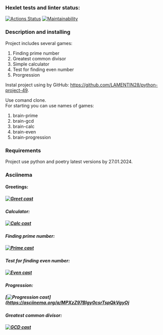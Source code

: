 ### Hexlet tests and linter status:
[![Actions Status](https://github.com/LAMENTIN28/python-project-49/actions/workflows/hexlet-check.yml/badge.svg)](https://github.com/LAMENTIN28/python-project-49/actio>)
[![Maintainability](https://api.codeclimate.com/v1/badges/31d7fa3907903390103d/maintainability)](https://codeclimate.com/github/LAMENTIN28/python-project-49/maintainability)

### Description and installing
Project includes several games:
1. Finding prime number
2. Greatest common divisor
3. Simple calculator
4. Test for finding even number
5. Prorgression  

Instal project using by GitHub: https://github.com/LAMENTIN28/python-project-49.  
 
Use comand clone.  
For starting you can use names of games:
1. brain-prime
2. brain-gcd
3. brain-calc
4. brain-even
5. brain-progression

### Requirements
Project use python and poetry latest versions by 27.01.2024.

### Asciinema
#### **Greetings:**
##### [![Greet cast](https://asciinema.org/a/AsypkHADsSJ9HC5dcQnaPpfot.svg)](https://asciinema.org/a/AsypkHADsSJ9HC5dcQnaPpfot)

#### *Calculator:*
##### [![Calc cast](https://asciinema.org/a/0FxC9WQdk4kuEIzngPdQeomEI.svg)](https://asciinema.org/a/0FxC9WQdk4kuEIzngPdQeomEI)

#### *Finding prime number:* 
##### [![Prime cast](https://asciinema.org/a/dBV5WiuCXgrKTsfVJIdEs1o1y.svg)](https://asciinema.org/a/dBV5WiuCXgrKTsfVJIdEs1o1y) 

#### *Test for finding even number:* 
##### [![Even cast](https://asciinema.org/a/ERn9W0Dn84p8805WINp22THVL.svg)](https://asciinema.org/a/ERn9W0Dn84p8805WINp22THVL)

#### *Progression:* 
##### [![Progression cast](https://asciinema.org/a/MPXzZ97Blgy0csrTspQkVgyOj.svg)](https://asciinema.org/a/MPXzZ97Blgy0csrTspQkVgyOj

#### *Greatest common divisor:* 
##### [![GCD cast](https://asciinema.org/a/1wnOu9jE2yMOITSe9MQWbZlfx.svg)](https://asciinema.org/a/1wnOu9jE2yMOITSe9MQWbZlfx) 
